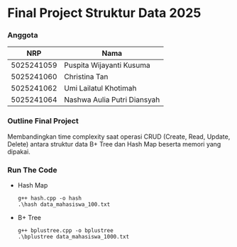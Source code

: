 # Final Project Struktur Data 2025

### Anggota
| NRP        | Nama                     |
|------------|--------------------------|
| 5025241059 | Puspita Wijayanti Kusuma |
| 5025241060 | Christina Tan              |
| 5025241062 | Umi Lailatul Khotimah             |
| 5025241064 | Nashwa Aulia Putri Diansyah             |


### Outline Final Project
Membandingkan time complexity saat operasi CRUD (Create, Read, Update, Delete) antara struktur data B+ Tree dan Hash Map beserta memori yang dipakai.

### Run The Code
- Hash Map
  ```
  g++ hash.cpp -o hash
  .\hash data_mahasiswa_100.txt
  ```
- B+ Tree
  ```
  g++ bplustree.cpp -o bplustree
  .\bplustree data_mahasiswa_1000.txt
  ```




